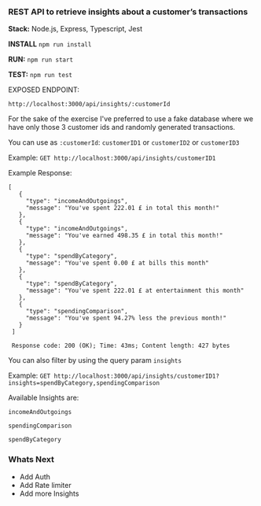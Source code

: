 ### REST API to retrieve insights about a customer’s transactions

**Stack:** Node.js, Express, Typescript, Jest



**INSTALL**
`npm run install`

**RUN:** 
`npm run start`

**TEST:** 
`npm run test`


EXPOSED ENDPOINT: 

`http://localhost:3000/api/insights/:customerId`

For the sake of the exercise I've preferred to use a fake database where we have only those 3 customer ids 
and randomly generated transactions. 

You can use as `:customerId`: `customerID1` or `customerID2` or `customerID3`

Example:
`GET http://localhost:3000/api/insights/customerID1`

Example Response: 

```
[
   {
     "type": "incomeAndOutgoings",
     "message": "You've spent 222.01 £ in total this month!"
   },
   {
     "type": "incomeAndOutgoings",
     "message": "You've earned 498.35 £ in total this month!"
   },
   {
     "type": "spendByCategory",
     "message": "You've spent 0.00 £ at bills this month"
   },
   {
     "type": "spendByCategory",
     "message": "You've spent 222.01 £ at entertainment this month"
   },
   {
     "type": "spendingComparison",
     "message": "You've spent 94.27% less the previous month!"
   }
 ]
 
 Response code: 200 (OK); Time: 43ms; Content length: 427 bytes

```


You can also filter by using the query param `insights` 

Example:
`GET http://localhost:3000/api/insights/customerID1?insights=spendByCategory,spendingComparison`

Available Insights are:

`incomeAndOutgoings` 

`spendingComparison` 

`spendByCategory`

### Whats Next
- Add Auth
- Add Rate limiter
- Add more Insights








